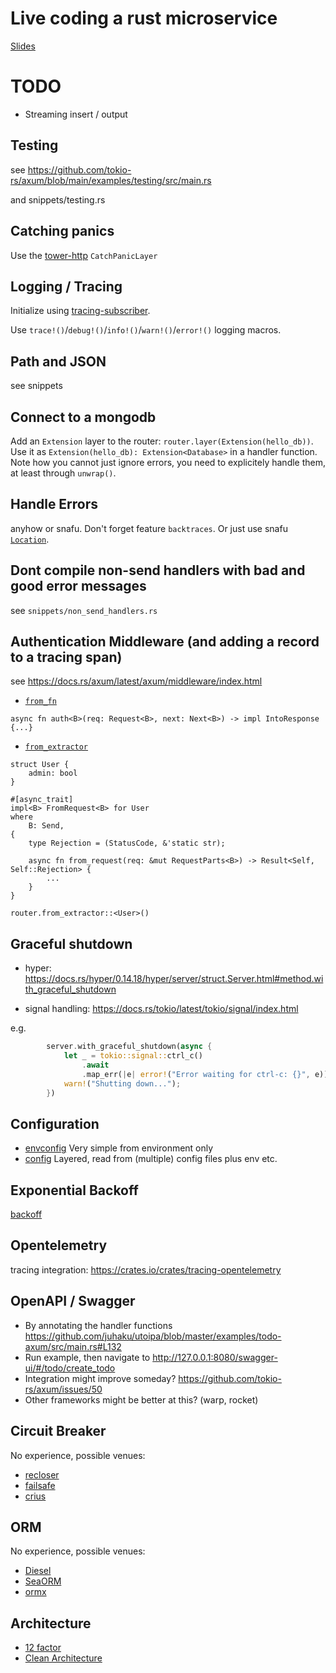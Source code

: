 # Live coding a rust microservice

[Slides](https://docs.google.com/presentation/d/1ME9Nfgzkupof5wWTUFGRjNXx8jPGKmB-LOx2DkfX96s/)

# TODO

* Streaming insert / output

## Testing

see https://github.com/tokio-rs/axum/blob/main/examples/testing/src/main.rs

and snippets/testing.rs

## Catching panics

Use the [tower-http](https://crates.io/crates/tower-http) `CatchPanicLayer`

## Logging / Tracing

Initialize using [tracing-subscriber](https://docs.rs/tracing-subscriber/latest/tracing_subscriber/fmt/index.html).

Use `trace!()`/`debug!()`/`info!()`/`warn!()`/`error!()` logging macros.

## Path and JSON

see snippets

## Connect to a mongodb

Add an `Extension` layer to the router: `router.layer(Extension(hello_db))`. Use it as `Extension(hello_db): Extension<Database>`
in a handler function. Note how you cannot just ignore errors, you need to explicitely handle them, at least through `unwrap()`.

## Handle Errors

anyhow or snafu. Don't forget feature `backtraces`. Or just use snafu
[`Location`](https://docs.rs/snafu/latest/snafu/struct.Location.html).

## Dont compile non-send handlers with bad and good error messages

see `snippets/non_send_handlers.rs`

## Authentication Middleware (and adding a record to a tracing span)

see https://docs.rs/axum/latest/axum/middleware/index.html

* [`from_fn`](https://docs.rs/axum/latest/axum/middleware/fn.from_fn.html)

`async fn auth<B>(req: Request<B>, next: Next<B>) -> impl IntoResponse {...}`

* [`from_extractor`](https://docs.rs/axum/0.5.5/axum/middleware/fn.from_extractor.html)

```
struct User {
    admin: bool
}

#[async_trait]
impl<B> FromRequest<B> for User
where
    B: Send,
{
    type Rejection = (StatusCode, &'static str);

    async fn from_request(req: &mut RequestParts<B>) -> Result<Self, Self::Rejection> {
        ...
    }
}

router.from_extractor::<User>()
```

## Graceful shutdown

* hyper: https://docs.rs/hyper/0.14.18/hyper/server/struct.Server.html#method.with_graceful_shutdown

* signal handling: https://docs.rs/tokio/latest/tokio/signal/index.html

e.g.

```rust
        server.with_graceful_shutdown(async {
            let _ = tokio::signal::ctrl_c()
                .await
                .map_err(|e| error!("Error waiting for ctrl-c: {}", e));
            warn!("Shutting down...");
        })
```

## Configuration

* [envconfig](https://crates.io/crates/envconfig) Very simple from environment only
* [config](https://crates.io/crates/config) Layered, read from (multiple) config files plus env etc.

## Exponential Backoff

[backoff](https://crates.io/crates/backoff)

## Opentelemetry

tracing integration: https://crates.io/crates/tracing-opentelemetry

## OpenAPI / Swagger

* By annotating the handler functions https://github.com/juhaku/utoipa/blob/master/examples/todo-axum/src/main.rs#L132
* Run example, then navigate to http://127.0.0.1:8080/swagger-ui/#/todo/create_todo
* Integration might improve someday? https://github.com/tokio-rs/axum/issues/50
* Other frameworks might be better at this? (warp, rocket)

## Circuit Breaker

No experience, possible venues:

* [recloser](https://crates.io/recloser)
* [failsafe](https://crates.io/failsafe)
* [crius](https://crates.io/crius)

## ORM

No experience, possible venues:

* [Diesel](https://crates.io/crates/diesel)
* [SeaORM](https://crates.io/crates/sea-orm)
* [ormx](https://crates.io/crates/ormx)

## Architecture

* [12 factor](https://12factor.net/)
* [Clean Architecture](https://blog.cleancoder.com/uncle-bob/2012/08/13/the-clean-architecture.html)
